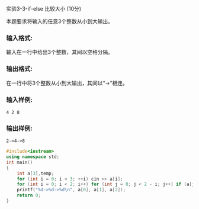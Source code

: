 实验3-3-if-else 比较大小 (10分)

本题要求将输入的任意3个整数从小到大输出。

### 输入格式:

输入在一行中给出3个整数，其间以空格分隔。

### 输出格式:

在一行中将3个整数从小到大输出，其间以“->”相连。

### 输入样例:

```in
4 2 8
```

### 输出样例:

```
2->4->8
```



```c++
#include<iostream>
using namespace std;
int main()
{
	int a[3],temp;
	for (int i = 0; i < 3; ++i) cin >> a[i];
	for (int i = 0; i < 2; i++) for (int j = 0; j < 2 - i; j++) if (a[j] > a[j + 1]) { temp = a[j]; a[j] = a[j + 1]; a[j + 1] = temp; }
	printf("%d->%d->%d\n", a[0], a[1], a[2]);
	return 0;
}
```

